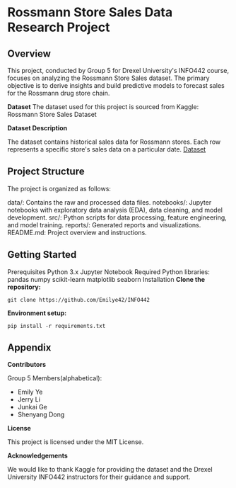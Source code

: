 # Rossmann Store Sales Data Research Project

## Overview
This project, conducted by Group 5 for Drexel University's INFO442 course, focuses on analyzing the Rossmann Store Sales dataset. The primary objective is to derive insights and build predictive models to forecast sales for the Rossmann drug store chain.

**Dataset**
The dataset used for this project is sourced from Kaggle:
Rossmann Store Sales Dataset

**Dataset Description**

The dataset contains historical sales data for Rossmann stores. Each row represents a specific store's sales data on a particular date.
[Dataset](https://www.kaggle.com/code/uttam94/time-series-analysis-using-prophet)

## Project Structure

The project is organized as follows:

data/: Contains the raw and processed data files.
notebooks/: Jupyter notebooks with exploratory data analysis (EDA), data cleaning, and model development.
src/: Python scripts for data processing, feature engineering, and model training.
reports/: Generated reports and visualizations.
README.md: Project overview and instructions.

## Getting Started

Prerequisites
Python 3.x
Jupyter Notebook
Required Python libraries:
pandas
numpy
scikit-learn
matplotlib
seaborn
Installation
**Clone the repository:**
```
git clone https://github.com/Emilye42/INFO442
```
**Environment setup:**
```
pip install -r requirements.txt
```

## Appendix
**Contributors**

Group 5 Members(alphabetical):
- Emily Ye
- Jerry Li
- Junkai Ge
- Shenyang Dong

**License**


This project is licensed under the MIT License.

**Acknowledgements**


We would like to thank Kaggle for providing the dataset and the Drexel University INFO442 instructors for their guidance and support.
